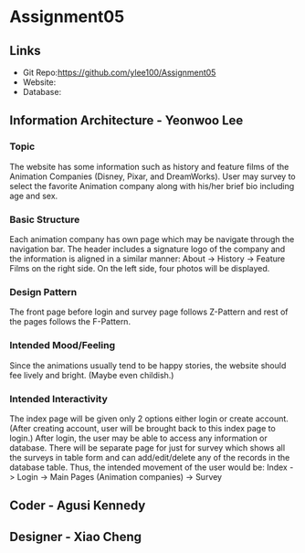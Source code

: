 # Assignment05
## Links
* Git Repo:https://github.com/ylee100/Assignment05
* Website:
* Database:

## Information Architecture - Yeonwoo Lee
### Topic
The website has some information such as history and feature films of the Animation Companies (Disney, Pixar, and DreamWorks). User may survey to select the favorite Animation company along with his/her brief bio including age and sex.
### Basic Structure
Each animation company has own page which may be navigate through the navigation bar. The header includes a signature logo of the company and the information is aligned in a similar manner: About -> History -> Feature Films on the right side. On the left side, four photos will be displayed.
### Design Pattern
The front page before login and survey page  follows Z-Pattern and rest of the pages follows the F-Pattern.
### Intended Mood/Feeling
Since the animations usually tend to be happy stories, the website should fee lively and bright. (Maybe even childish.)
### Intended Interactivity
The index page will be given only 2 options either login or create account. (After creating account, user will be brought back to this index page to login.) After login, the user may be able to access any information or database. There will be separate page for just for survey which shows all the surveys in table form and can add/edit/delete any of the records in the database table. Thus, the intended movement of the user would be: Index -> Login -> Main Pages (Animation companies) -> Survey



## Coder - Agusi Kennedy

## Designer - Xiao Cheng
